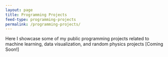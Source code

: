```yaml
---
layout: page
title: Programming Projects
feed-type: programming-projects
permalink: /programming-projects/
---
```

Here I showcase some of my public programming projects related to machine learning, data visualization, and random physics projects [Coming Soon!]

